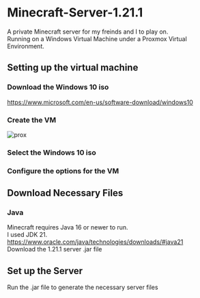 # Minecraft-Server-1.21.1

 A private Minecraft server for my freinds and I to play on.
    <br/>
 Running on a Windows Virtual Machine under a Proxmox Virtual Environment.

 ## Setting up the virtual machine

 ### Download the Windows 10 iso  

https://www.microsoft.com/en-us/software-download/windows10

### Create the VM

![prox](https://github.com/user-attachments/assets/bb06b195-e778-45cc-be25-90d27c46d8ca)

### Select the Windows 10 iso 

### Configure the options for the VM



  ## Download Necessary Files

  ### Java 

 Minecraft requires Java 16 or newer to run.
    <br/> 
 I used JDK 21. 
 https://www.oracle.com/java/technologies/downloads/#java21
  <br/>
 Download the 1.21.1 server .jar file



 ## Set up the Server

 Run the .jar file to generate the necessary server files

 
